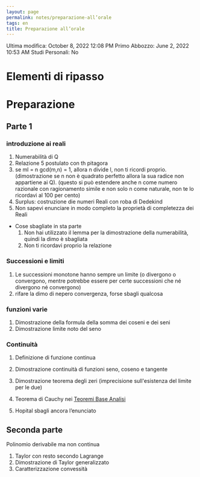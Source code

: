 ```yaml
---
layout: page
permalink: notes/preparazione-all’orale
tags: en
title: Preparazione all’orale
---
```


Ultima modifica: October 8, 2022 12:08 PM
Primo Abbozzo: June 2, 2022 10:53 AM
Studi Personali: No

# Elementi di ripasso

# Preparazione

## Parte 1

### introduzione ai reali

1. Numerabilità di Q
2. Relazione 5 postulato con th pitagora
3. se ml = n gcd(m,n) = 1, allora n divide l, non ti ricordi proprio. (dimostrazione se n non è quadrato perfetto allora la sua radice non appartiene ai Q). (questo si può estendere anche n come numero razionale con ragionamento simile e non solo n come naturale, non te lo ricordavi al 100 per cento)
4. Surplus: costruzione die numeri Reali con roba di Dedekind
5. Non sapevi enunciare in modo completo la proprietà di completezza dei Reali
- Cose sbagliate in sta parte
    1. Non hai utilizzato il lemma per la dimostrazione della numerabilità, quindi la dimo è sbagliata
    2. Non ti ricordavi proprio la relazione

### Successioni e limiti

1. Le successioni monotone hanno sempre un limite (o divergono o convergono, mentre potrebbe essere per certe successioni che né divergono né convergono)
2. rifare la dimo di nepero convergenza, forse sbagli qualcosa

### funzioni varie

1. Dimostrazione della formula della somma dei coseni e dei seni
2. Dimostrazione limite noto del seno

### Continuità

1. Definizione di funzione continua
2. Dimostrazione continuità di funzioni seno, coseno e tangente
3. Dimostrazione teorema degli zeri (imprecisione sull'esistenza del limite per le due)

1. Teorema di Cauchy nei [Teoremi Base Analisi](/notes/teoremi-base-analisi)
2. Hopital sbagli ancora l’enunciato

## Seconda parte

Polinomio derivabile ma non continua

1. Taylor con resto secondo Lagrange
2. Dimostrazione di Taylor generalizzato
3. Caratterizzazione convessità